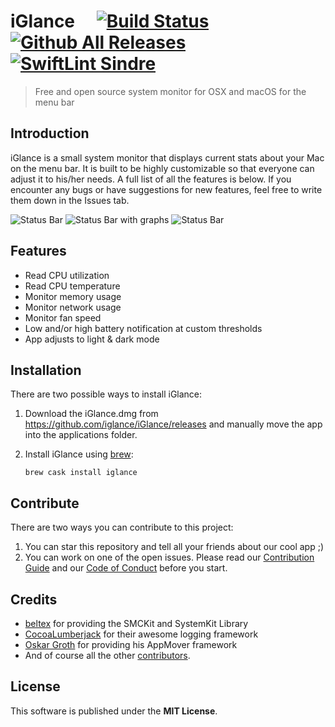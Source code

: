 # iGlance &ensp;&ensp;[![Build Status](https://travis-ci.org/iglance/iGlance.svg?branch=master)](https://travis-ci.org/iglance/iGlance) [![Github All Releases](https://img.shields.io/github/downloads/iglance/iGlance/latest/total.svg?colorB=orange)](https://github.com/iglance/iGlance/releases) [![SwiftLint Sindre](https://img.shields.io/badge/SwiftLint-Sindre-hotpink.svg)](https://github.com/sindresorhus/swiftlint-sindre)
> Free and open source system monitor for OSX and macOS for the menu bar

## Introduction

iGlance is a small system monitor that displays current stats about your Mac on the menu bar. It is built to be highly customizable so that everyone can adjust it to his/her needs. A full list of all the features is below. If you encounter any bugs or have suggestions for new features, feel free to write them down in the Issues tab.

<img src="https://raw.githubusercontent.com/iglance/iGlance/master/gifs/iGlance1.gif" title="Status Bar" alt="Status Bar">
<img src="https://raw.githubusercontent.com/iglance/iGlance/master/gifs/iGlance3.gif" title="Status Bar Graphs" alt="Status Bar with graphs">

<img src="https://raw.githubusercontent.com/iglance/iGlance/master/gifs/iGlance2.gif" title="Status Bar" alt="Status Bar">

## Features

-   Read CPU utilization
-   Read CPU temperature
-   Monitor memory usage
-   Monitor network usage
-   Monitor fan speed
-   Low and/or high battery notification at custom thresholds
-   App adjusts to light & dark mode

## Installation

There are two possible ways to install iGlance: 

1. Download the iGlance.dmg from https://github.com/iglance/iGlance/releases and manually move the app into the applications folder.
2. Install iGlance using [brew](https://brew.sh):

    `brew cask install iglance`

## Contribute

There are two ways you can contribute to this project:

1. You can star this repository and tell all your friends about our cool app ;)
2. You can work on one of the open issues. Please read our [Contribution Guide](https://github.com/iglance/iGlance/blob/master/.github/CONTRIBUTING.md) and our [Code of Conduct](https://github.com/iglance/iGlance/blob/master/.github/CODE_OF_CONDUCT.md) before you start.

## Credits
- <a href="https://github.com/beltex">beltex</a> for providing the SMCKit and SystemKit Library
- <a href="https://github.com/CocoaLumberjack/CocoaLumberjack">CocoaLumberjack</a> for their awesome logging framework
- <a href="https://github.com/OskarGroth">Oskar Groth</a> for providing his AppMover framework
- And of course all the other <a href="https://github.com/iglance/iGlance/graphs/contributors">contributors</a>.

## License

This software is published under the <b>MIT License</b>.
